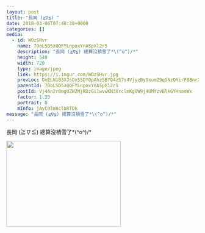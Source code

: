 ```yaml
---
layout: post
title: "長岡 (≧∇≦) " 
date: 2018-03-06T07:48:38+0000 
categories: [] 
media:
  - id: WOzSHvr
    name: 70oL5D5zQQFYLnpoxYnASpXl2r5
    description: "長岡 (≧∇≦) 總算沒積雪了*\(^o^)/*"   
    height: 540
    width: 720
    type: image/jpeg
    link: https://i.imgur.com/WOzSHvr.jpg
    prevLoc: OnELN1B3XJsOx55DY0pAhz5BYQ4z57s4VjyzBy9xumZ9q5NzQYirP8BnrXrmiD6A46QnLyF6n7KDMw3lhP0P6gOpLJcv31vXRXwWc7YANYp386colRnwpEvDFDjNVwmVogtkGJxXogZGt9Lxr0kk0ZIo1zrpv1mPh2B680OODASlnrAzLRREUo73rYoLM9tlKvzny656T0YYKB7j2gSKlMqJXEQNto6knOyPlYHAWylpAPzGTNWmo7Amj5s3WJxpm5LQ
    parentId: 70oL5D5zQQFYLnpoxYnASpXl2r5
    postId: Vj4An2r0mgUZWZMjRDzGi1wvwKN3XrclmKgGW9j4UMYzvBlkGYHnomWx
    factor: 1.33
    portrait: 0
    mInfo: jAyC0lWAclbRTDk
message: "長岡 (≧∇≦) 總算沒積雪了*\(^o^)/*"
---
```


長岡 (≧∇≦) 總算沒積雪了*\(^o^)/*


[//]: #media:  
<a href="https://i.imgur.com/WOzSHvr.jpg"><img src="https://i.imgur.com/WOzSHvr.jpg" height="225" width="300" /></a> 
 
